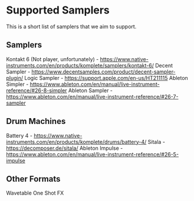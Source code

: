 # Supported Samplers

This is a short list of samplers that we aim to support. 

## Samplers

Kontakt 6 (Not player, unfortunately) - https://www.native-instruments.com/en/products/komplete/samplers/kontakt-6/
Decent Sampler - https://www.decentsamples.com/product/decent-sampler-plugin/
Logic Sampler - https://support.apple.com/en-us/HT211115
Ableton Simpler - https://www.ableton.com/en/manual/live-instrument-reference/#26-8-simpler
Ableton Sampler - https://www.ableton.com/en/manual/live-instrument-reference/#26-7-sampler

## Drum Machines

Battery 4 - https://www.native-instruments.com/en/products/komplete/drums/battery-4/
Sitala - https://decomposer.de/sitala/
Ableton Impulse - https://www.ableton.com/en/manual/live-instrument-reference/#26-5-impulse

## Other Formats

Wavetable
One Shot FX
